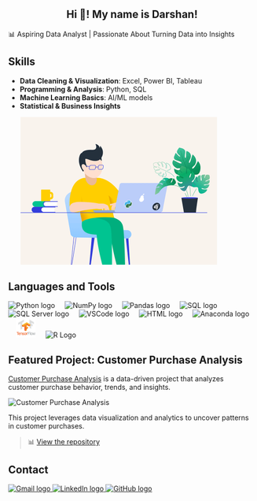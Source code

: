 <h2 align="center">Hi 👋! My name is Darshan!</h2>  


📊 Aspiring Data Analyst | Passionate About Turning Data into Insights



## Skills
- **Data Cleaning & Visualization**: Excel, Power BI, Tableau
- **Programming & Analysis**: Python, SQL
- **Machine Learning Basics**: AI/ML models
- **Statistical & Business Insights**

<div align="center">
  <img src="https://github.com/Darshan-7899/Darshan/blob/main/github%20image1.gif" height="300" alt="Coding GIF" />
  <img width="50" />

</div>







## Languages and Tools
<div align="left">
  <img src="https://cdn.jsdelivr.net/gh/devicons/devicon/icons/python/python-original.svg" height="30" alt="Python logo" />
  <img width="12" />
  <img src="https://cdn.jsdelivr.net/gh/devicons/devicon/icons/numpy/numpy-original.svg" height="30" alt="NumPy logo" />
  <img width="12" />
  <img src="https://cdn.jsdelivr.net/gh/devicons/devicon/icons/pandas/pandas-original.svg" height="30" alt="Pandas logo" />
  <img width="12" />
  <img src="https://cdn.jsdelivr.net/gh/devicons/devicon/icons/mysql/mysql-original.svg" height="30" alt="SQL logo" />
  <img width="12" />
  <img src="https://cdn.jsdelivr.net/gh/devicons/devicon/icons/microsoftsqlserver/microsoftsqlserver-plain.svg" height="30" alt="SQL Server logo" />
  <img width="12" />
  <img src="https://cdn.jsdelivr.net/gh/devicons/devicon/icons/vscode/vscode-original.svg" height="30" alt="VSCode logo" />
  <img width="12" />
  <img src="https://cdn.jsdelivr.net/gh/devicons/devicon/icons/html5/html5-original.svg" height="30" alt="HTML logo" />
  <img width="12" />
  <img src="https://cdn.jsdelivr.net/gh/devicons/devicon/icons/anaconda/anaconda-original.svg" height="30" alt="Anaconda logo" />
  <img width="12" />
  <img src="https://raw.githubusercontent.com/github/explore/main/topics/tensorflow/tensorflow.png" alt="TensorFlow" width="40" height="40"/>
  <img width="12" />
   <img src="https://www.r-project.org/logo/Rlogo.svg" alt="R Logo" width="40" height="40"/>
  <img width="12" />
</div>


## Featured Project: Customer Purchase Analysis

[Customer Purchase Analysis](https://github.com/Darshan-7899/CustomerPurchaseAnalysis.git) is a data-driven project that analyzes customer purchase behavior, trends, and insights.

<img src="https://images.unsplash.com/photo-1519389950473-47ba0277781c?auto=format&fit=crop&w=800&q=80" alt="Customer Purchase Analysis" width="350"/>

This project leverages data visualization and analytics to uncover patterns in customer purchases.

> 📊 [View the repository](https://github.com/Darshan-7899/CustomerPurchaseAnalysis.git)



## Contact
<div align="left">
  <a href="mailto:darshh7899@gmail.com">
    <img src="https://img.shields.io/static/v1?message=Gmail&logo=gmail&label=&color=D14836&logoColor=white&labelColor=&style=for-the-badge" height="35" alt="Gmail logo" />
  </a>
  <a href="https://www.linkedin.com/in/darshan7899/" target="_blank">
    <img src="https://img.shields.io/static/v1?message=LinkedIn&logo=linkedin&label=&color=0077B5&logoColor=white&labelColor=&style=for-the-badge" height="35" alt="LinkedIn logo" />
  </a>
  <a href="https://github.com/Darshan-7899/Darshan" target="_blank">
    <img src="https://img.shields.io/static/v1?message=GitHub&logo=github&label=&color=181717&logoColor=white&labelColor=&style=for-the-badge" height="35" alt="GitHub logo" />
  </a>
</div>

